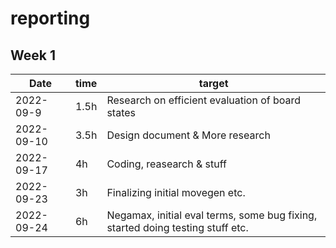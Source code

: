 #  reporting

## Week 1

Date       | time | target |
-----------|------|--------|
2022-09-9 | 1.5h | Research on efficient evaluation of board states |
2022-09-10 | 3.5h | Design document & More research |
2022-09-17 | 4h | Coding, reasearch & stuff |
2022-09-23 | 3h | Finalizing initial movegen etc. |
2022-09-24 | 6h | Negamax, initial eval terms, some bug fixing, started doing testing stuff etc. |

